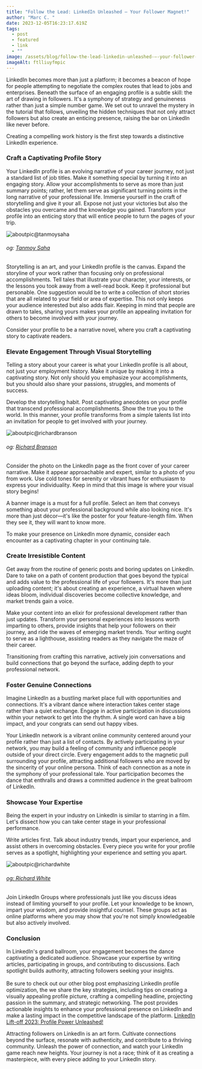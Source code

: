 ```yaml
---
title: "Follow the Lead: LinkedIn Unleashed – Your Follower Magnet!"
author: "Marc C. "
date: 2023-12-05T16:23:17.619Z
tags:
  - post
  - featured
  - link
  - ""
image: /assets/blog/follow-the-lead-linkedin-unleashed-–-your-follower-magnet-.png
imageAlt: ftlliuyfmpic
---
```

LinkedIn becomes more than just a platform; it becomes a beacon of hope for people attempting to negotiate the complex routes that lead to jobs and enterprises. Beneath the surface of an engaging profile is a subtle skill: the art of drawing in followers. It's a symphony of strategy and genuineness rather than just a simple number game. We set out to unravel the mystery in the tutorial that follows, unveiling the hidden techniques that not only attract followers but also create an enticing presence, raising the bar on LinkedIn like never before.

Creating a compelling work history is the first step towards a distinctive LinkedIn experience.

### Craft a Captivating Profile Story

Your LinkedIn profile is an evolving narrative of your career journey, not just a standard list of job titles. Make it something special by turning it into an engaging story. Allow your accomplishments to serve as more than just summary points; rather, let them serve as significant turning points in the long narrative of your professional life. Immerse yourself in the craft of storytelling and give it your all. Expose not just your victories but also the obstacles you overcame and the knowledge you gained. Transform your profile into an enticing story that will entice people to turn the pages of your trip.

![aboutpic@tanmoysaha](/assets/blog/craft-a-captivating-profile-story.png)

###### og: [Tanmoy Saha](https://www.linkedin.com/in/tanmoy0101/)

Storytelling is an art, and your LinkedIn profile is the canvas. Expand the storyline of your work rather than focusing only on professional accomplishments. Tell tales that illustrate your character, your interests, or the lessons you took away from a well-read book. Keep it professional but personable. One suggestion would be to write a collection of short stories that are all related to your field or area of expertise. This not only keeps your audience interested but also adds flair. Keeping in mind that people are drawn to tales, sharing yours makes your profile an appealing invitation for others to become involved with your journey.

Consider your profile to be a narrative novel, where you craft a captivating story to captivate readers.

### Elevate Engagement Through Visual Storytelling

Telling a story about your career is what your LinkedIn profile is all about, not just your employment history. Make it unique by making it into a captivating story. Not only should you emphasize your accomplishments, but you should also share your passions, struggles, and moments of success.

Develop the storytelling habit. Post captivating anecdotes on your profile that transcend professional accomplishments. Show the true you to the world. In this manner, your profile transforms from a simple talents list into an invitation for people to get involved with your journey.

![aboutpic@richardbranson](/assets/blog/elevate-engagement-through-visual-storytelling.png)

###### og: [Richard Branson](https://www.linkedin.com/in/rbranson/)

Consider the photo on the LinkedIn page as the front cover of your career narrative. Make it appear approachable and expert, similar to a photo of you from work. Use cold tones for serenity or vibrant hues for enthusiasm to express your individuality. Keep in mind that this image is where your visual story begins!

A banner image is a must for a full profile. Select an item that conveys something about your professional background while also looking nice. It's more than just décor—it's like the poster for your feature-length film. When they see it, they will want to know more.

To make your presence on LinkedIn more dynamic, consider each encounter as a captivating chapter in your continuing tale. 

### Create Irresistible Content

Get away from the routine of generic posts and boring updates on LinkedIn. Dare to take on a path of content production that goes beyond the typical and adds value to the professional life of your followers. It's more than just uploading content; it's about creating an experience, a virtual haven where ideas bloom, individual discoveries become collective knowledge, and market trends gain a voice.

Make your content into an elixir for professional development rather than just updates. Transform your personal experiences into lessons worth imparting to others, provide insights that help your followers on their journey, and ride the waves of emerging market trends. Your writing ought to serve as a lighthouse, assisting readers as they navigate the maze of their career.

Transitioning from crafting this narrative, actively join conversations and build connections that go beyond the surface, adding depth to your professional network.

### Foster Genuine Connections

Imagine LinkedIn as a bustling market place full with opportunities and connections. It's a vibrant dance where interaction takes center stage rather than a quiet exchange. Engage in active participation in discussions within your network to get into the rhythm. A single word can have a big impact, and your congrats can send out happy vibes.

Your LinkedIn network is a vibrant online community centered around your profile rather than just a list of contacts. By actively participating in your network, you may build a feeling of community and influence people outside of your direct circle. Every engagement adds to the magnetic pull surrounding your profile, attracting additional followers who are moved by the sincerity of your online persona. Think of each connection as a note in the symphony of your professional tale. Your participation becomes the dance that enthralls and draws a committed audience in the great ballroom of LinkedIn.

### Showcase Your Expertise

Being the expert in your industry on LinkedIn is similar to starring in a film. Let's dissect how you can take center stage in your professional performance. 

Write articles first. Talk about industry trends, impart your experience, and assist others in overcoming obstacles. Every piece you write for your profile serves as a spotlight, highlighting your experience and setting you apart.

![aboutpic@richardwhite](/assets/blog/showcase-your-expertise-2-.png)

###### [og: Richard White](https://www.linkedin.com/in/rrwhite/)

Join LinkedIn Groups where professionals just like you discuss ideas instead of limiting yourself to your profile. Let your knowledge to be known, impart your wisdom, and provide insightful counsel. These groups act as online platforms where you may show that you're not simply knowledgeable but also actively involved.

### Conclusion

In LinkedIn's grand ballroom, your engagement becomes the dance captivating a dedicated audience. Showcase your expertise by writing articles, participating in groups, and contributing to discussions. Each spotlight builds authority, attracting followers seeking your insights.\
\
Be sure to check out our other blog post emphasizing LinkedIn profile optimization, the we share the key strategies, including tips on creating a visually appealing profile picture, crafting a compelling headline, projecting passion in the summary, and strategic networking. The post provides actionable insights to enhance your professional presence on LinkedIn and make a lasting impact in the competitive landscape of the platform. [LinkedIn Lift-off 2023: Profile Power Unleashed!](https://blog.evolvedlotus.com/blog/2023-11-24-linkedin-lift-off-2023-profile-power-unleashed/)

Attracting followers on LinkedIn is an art form. Cultivate connections beyond the surface, resonate with authenticity, and contribute to a thriving community. Unleash the power of connection, and watch your LinkedIn game reach new heights. Your journey is not a race; think of it as creating a masterpiece, with every piece adding to your LinkedIn story.